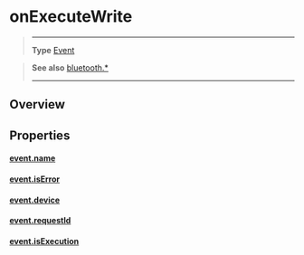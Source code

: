 # onExecuteWrite

> --------------------- ------------------------------------------------------------------------------------------
> __Type__              [Event](https://docs.coronalabs.com/api/type/Event.html)


> __See also__          [bluetooth.*](/plugin/bluetooth/index.md)
> --------------------- ------------------------------------------------------------------------------------------

## Overview

## Properties

#### [event.name](/plugin/bluetooth/type/Server/event/onExecuteWrite/name.md)

#### [event.isError](/plugin/bluetooth/type/Server/event/onExecuteWrite/isError.md)

#### [event.device](/plugin/bluetooth/type/Server/event/onExecuteWrite/device.md)

#### [event.requestId](/plugin/bluetooth/type/Server/event/onExecuteWrite/requestId.md)

#### [event.isExecution](/plugin/bluetooth/type/Server/event/onExecuteWrite/isExecution.md)
